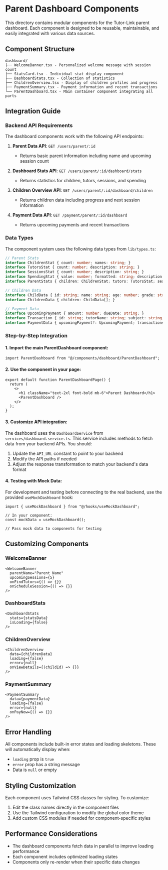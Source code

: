 # Parent Dashboard Components

This directory contains modular components for the Tutor-Link parent dashboard. Each component is designed to be reusable, maintainable, and easily integrated with various data sources.

## Component Structure

```
dashboard/
├── WelcomeBanner.tsx - Personalized welcome message with session count
├── StatsCard.tsx - Individual stat display component
├── DashboardStats.tsx - Collection of statistics
├── ChildrenOverview.tsx - Display of children profiles and progress
├── PaymentSummary.tsx - Payment information and recent transactions
└── ParentDashboard.tsx - Main container component integrating all parts
```

## Integration Guide

### Backend API Requirements

The dashboard components work with the following API endpoints:

1. **Parent Data API**: `GET /users/parent/:id`
   - Returns basic parent information including name and upcoming session count

2. **Dashboard Stats API**: `GET /users/parent/:id/dashboard/stats`
   - Returns statistics for children, tutors, sessions, and spending

3. **Children Overview API**: `GET /users/parent/:id/dashboard/children`
   - Returns children data including progress and next session information

4. **Payment Data API**: `GET /payment/parent/:id/dashboard`
   - Returns upcoming payments and recent transactions

### Data Types

The component system uses the following data types from `lib/types.ts`:

```typescript
// Parent Stats
interface ChildrenStat { count: number; names: string; }
interface TutorsStat { count: number; description: string; }
interface SessionsStat { count: number; description: string; }
interface SpendingStat { value: number; formatted: string; description: string; }
interface ParentStats { children: ChildrenStat; tutors: TutorsStat; sessions: SessionsStat; spending: SpendingStat; }

// Children Data
interface ChildData { id: string; name: string; age: number; grade: string; progress: number; nextSession?: string; }
interface ChildrenData { children: ChildData[]; }

// Payment Data
interface UpcomingPayment { amount: number; dueDate: string; }
interface Transaction { id: string; tutorName: string; subject: string; amount: number; date: string; }
interface PaymentData { upcomingPayment?: UpcomingPayment; transactions: Transaction[]; }
```

### Step-by-Step Integration

#### 1. Import the main ParentDashboard component:

```tsx
import ParentDashboard from "@/components/dashboard/ParentDashboard";
```

#### 2. Use the component in your page:

```tsx
export default function ParentDashboardPage() {
  return (
    <>
      <h1 className="text-2xl font-bold mb-6">Parent Dashboard</h1>
      <ParentDashboard />
    </>
  );
}
```

#### 3. Customize API integration:

The dashboard uses the `DashboardService` from `services/dashboard.service.ts`. This service includes methods to fetch data from your backend APIs. You should:

1. Update the `API_URL` constant to point to your backend
2. Modify the API paths if needed
3. Adjust the response transformation to match your backend's data format

#### 4. Testing with Mock Data:

For development and testing before connecting to the real backend, use the provided `useMockDashboard` hook:

```tsx
import { useMockDashboard } from "@/hooks/useMockDashboard";

// In your component:
const mockData = useMockDashboard();

// Pass mock data to components for testing
```

## Customizing Components

### WelcomeBanner

```tsx
<WelcomeBanner
  parentName="Parent Name"
  upcomingSessions={5}
  onFindTutors={() => {}}
  onScheduleSession={() => {}}
/>
```

### DashboardStats

```tsx
<DashboardStats
  stats={statsData}
  isLoading={false}
/>
```

### ChildrenOverview

```tsx
<ChildrenOverview
  data={childrenData}
  loading={false}
  error={null}
  onViewDetails={(childId) => {}}
/>
```

### PaymentSummary

```tsx
<PaymentSummary
  data={paymentData}
  loading={false}
  error={null}
  onPayNow={() => {}}
/>
```

## Error Handling

All components include built-in error states and loading skeletons. These will automatically display when:

- `loading` prop is `true`
- `error` prop has a string message
- Data is `null` or empty

## Styling Customization

Each component uses Tailwind CSS classes for styling. To customize:

1. Edit the class names directly in the component files
2. Use the Tailwind configuration to modify the global color theme
3. Add custom CSS modules if needed for component-specific styles

## Performance Considerations

- The dashboard components fetch data in parallel to improve loading performance
- Each component includes optimized loading states
- Components only re-render when their specific data changes
